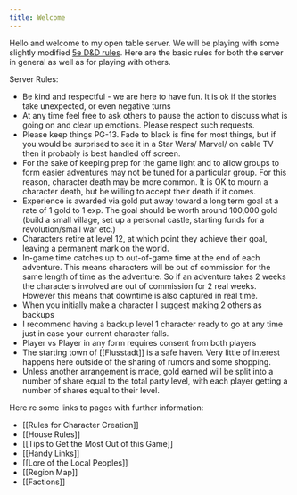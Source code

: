 ```yaml
---
title: Welcome
---
```


Hello and welcome to my open table server. We will be playing with some slightly modified [5e D&D rules](https://www.dndbeyond.com/sources/basic-rules). Here are the basic rules for both the server in general as well as for playing with others.

Server Rules:
- Be kind and respectful - we are here to have fun. It is ok if the stories take unexpected, or even negative turns
- At any time feel free to ask others to  pause the action to discuss what is going on and clear up emotions. Please respect such requests.
- Please keep things PG-13. Fade to black is fine for most things, but if you would be surprised to see it in a Star Wars/ Marvel/ on cable TV then it probably is best handled off screen.
- For the sake of keeping prep for the game light and to allow groups to form easier adventures may not be tuned for a particular group. For this reason, character death may be more common. It is OK to mourn a character death, but be willing to accept their death if it comes.
- Experience is awarded via gold put away toward a long term goal at a rate of 1 gold to 1 exp. The goal should be worth around 100,000 gold (build a small village, set up a personal castle, starting funds for a revolution/small war etc.)
- Characters retire at level 12, at which point they achieve their goal, leaving a permanent mark on the world.
- In-game time catches up to out-of-game time at the end of each adventure.  This means characters will be out of commission for the same length of time as the adventure. So if an adventure takes 2 weeks the characters involved are out of commission for 2 real weeks. However this means that downtime is also captured in real time.
- When you initially make a character I suggest making 2 others as backups
- I recommend having a backup level 1 character ready to go at any time just in case your current character falls.
- Player vs Player in any form requires consent from both players
- The starting town of [[Flusstadt]] is a safe haven. Very little of interest happens here outside of the sharing of rumors and some shopping.
- Unless another arrangement is made, gold earned will be split into a number of share equal to the total party level, with each player getting a number of shares equal to their level. 

Here re some links to pages with further information:
- [[Rules for Character Creation]]
- [[House Rules]]
- [[Tips to Get the Most Out of this Game]]
- [[Handy Links]]
- [[Lore of the Local Peoples]]
- [[Region Map]]
- [[Factions]]